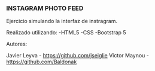 ### INSTAGRAM PHOTO FEED

Ejercicio simulando la interfaz de instragram.

Realizado utilizando:
-HTML5
-CSS
-Bootstrap 5

Autores:

 Javier Leyva - https://github.com/jseiglie
 Victor Maynou - https://github.com/Baldonak